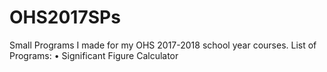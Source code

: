 # OHS2017SPs
Small Programs I made for my OHS 2017-2018 school year courses.
List of Programs:
• Significant Figure Calculator 

